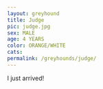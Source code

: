 ```yaml
---
layout: greyhound
title: Judge
pic: judge.jpg
sex: MALE
age: 4 YEARS
color: ORANGE/WHITE
cats:
permalink: /greyhounds/judge/
---
```


I just arrived!
